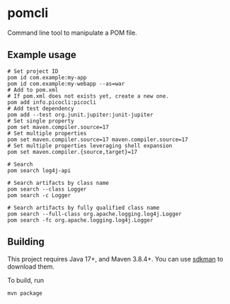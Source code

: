 # pomcli

Command line tool to manipulate a POM file.

## Example usage

```console
# Set project ID
pom id com.example:my-app
pom id com.example:my-webapp --as=war
# Add to pom.xml
# If pom.xml does not exists yet, create a new one.
pom add info.picocli:picocli
# Add test dependency
pom add --test org.junit.jupiter:junit-jupiter
# Set single property
pom set maven.compiler.source=17
# Set multiple properties
pom set maven.compiler.source=17 maven.compiler.source=17
# Set multiple properties leveraging shell expansion
pom set maven.compiler.{source,target}=17

# Search
pom search log4j-api

# Search artifacts by class name
pom search --class Logger
pom search -c Logger

# Search artifacts by fully qualified class name
pom search --full-class org.apache.logging.log4j.Logger
pom search -fc org.apache.logging.log4j.Logger
```

## Building 

This project requires Java 17+, and Maven 3.8.4+.
You can use [sdkman](https://sdkman.io/) to download them.

To build, run
```console
mvn package
```
